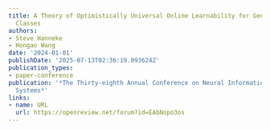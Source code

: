 ```yaml
---
title: A Theory of Optimistically Universal Online Learnability for General Concept
  Classes
authors:
- Steve Hanneke
- Hongao Wang
date: '2024-01-01'
publishDate: '2025-07-13T02:36:19.093624Z'
publication_types:
- paper-conference
publication: '*The Thirty-eighth Annual Conference on Neural Information Processing
  Systems*'
links:
- name: URL
  url: https://openreview.net/forum?id=EAbNopo3os
---
```

